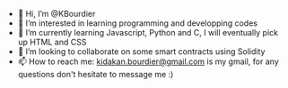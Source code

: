 - 👋 Hi, I’m @KBourdier
- 👀 I’m interested in learning programming and developping codes
- 🌱 I’m currently learning Javascript, Python and C, I will eventually pick up HTML and CSS
- 💞️ I’m looking to collaborate on some smart contracts using Solidity
- 📫 How to reach me: kidakan.bourdier@gmail.com is my gmail, for any questions don't hesitate to message me :)

<!---
KBourdier/KBourdier is a ✨ special ✨ repository because its `README.md` (this file) appears on your GitHub profile.
You can click the Preview link to take a look at your changes.
--->
